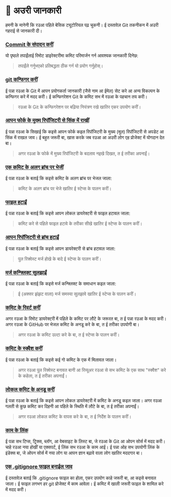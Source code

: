 # 🧠 अउरी जानकारी
हमनी के मानेनी कि रउआ पहिले बेसिक ट्यूटोरियल पढ़ चुकनी। ई दस्तावेज़ Git तकनीकन में अउरी गहराई से जानकारी दी।

### [Commit के संपादन करीं](amending-a-commit.bho.md)
यो पृष्ठले तपाईंलाई रिमोट डाइरेक्टरीमा कमिट परिमार्जन गर्न आवश्यक जानकारी दिनेछ:
> तपाईंले गर्नुभएको प्रतिबद्धता ठीक गर्न यो प्रयोग गर्नुहोस्।

### [git कन्फिगर करीं](configuring-git.bho.md)
ई पन्ना रउआ के Git में आपन प्रयोगकर्ता जानकारी (जैसे नाम आ ईमेल) सेट करे आ अन्य विकल्पन के कन्फिगर करे में मदद करी। ई कन्फिगरेशन Git के कमिट सभ में रउआ के पहचान तय करी।
> रउआ के Git के कन्फिगरेशन पर बढ़िया नियंत्रण रखे खातिर एकर उपयोग करीं।

### [आपन फोर्क के मुख्य रिपॉजिटरी से सिंक में राखीं](keeping-your-fork-synced-with-this-repository.bho.md)
ई पन्ना रउआ के सिखाई कि कइसे आपन फोर्क कइल रिपॉजिटरी के मुख्य (मूल) रिपॉजिटरी से अपडेट आ  
सिंक में राखल जाव। ई बहुत जरूरी बा, खास करके जब रउआ आ अउरी लोग एह प्रोजेक्ट में योगदान देत बा।
> अगर रउआ के फोर्क में मुख्य रिपॉजिटरी के बदलाव नइखे दिखत, त ई तरीका अपनाईं।

### [एक कमिट के अलग ब्रांच पर भेजीं](moving-a-commit-to-a-different-branch.bho.md)
ई पन्ना रउआ के बताई कि कइसे कमिट के अलग ब्रांच पर भेजल जाला:
> कमिट के अलग ब्रांच पर भेजे खातिर ई स्टेप्स के पालन करीं।

### [फाइल हटाईं](removing-a-file.bho.md)
ई पन्ना रउआ के बताई कि कइसे आपन लोकल डायरेक्टरी से फाइल हटावल जाला:
> कमिट करे से पहिले फाइल हटावे के तरीका सीखे खातिर ई स्टेप्स के पालन करीं।

### [आपन रिपॉजिटरी से ब्रांच हटाईं](removing-branch-from-your-repository.bho.md)
ई पन्ना रउआ के बताई कि कइसे आपन डायरेक्टरी से ब्रांच हटावल जाला:
> पुल रिक्वेस्ट मर्ज होखे के बादे ई स्टेप्स के पालन करीं।

### [मर्ज कन्फ्लिक्ट सुलझाईं](resolving-merge-conflicts.bho.md)
ई पन्ना रउआ के बताई कि कइसे मर्ज कन्फ्लिक्ट के समाधान कइल जाला:
> ई (अक्सर झंझट वाला) मर्ज समस्या सुलझावे खातिर ई स्टेप्स के पालन करीं।

### [कमिट के रिवर्ट करीं](reverting-a-commit.bho.md)
अगर रउआ के रिमोट डायरेक्टरी में पहिले के कमिट पर लौटे के जरूरत बा, त ई पन्ना रउआ के मदद करी। अगर रउआ के GitHub पर भेजल कमिट के अनडू करे के बा, त ई तरीका उपयोगी बा।
> अगर रउआ के कमिट उल्टा करे के बा, त ई स्टेप्स के पालन करीं।

### [कमिट के स्क्वैश करीं](squashing-commits.bho.md)
ई पन्ना रउआ के बताई कि कइसे कई गो कमिट के एक में मिलावल जाला।
> अगर रउआ पुल रिक्वेस्ट बनावत बानी आ रिव्यूअर रउआ से सभ कमिट के एक साथ "स्क्वैश" करे के कहेला, त ई तरीका अपनाईं।

### [लोकल कमिट के अनडू करीं](undoing-a-commit.bho.md)
ई पन्ना रउआ के बताई कि कइसे आपन लोकल डायरेक्टरी में कमिट के अनडू कइल जाला। अगर रउआ गलती से कुछ कमिट कर दिहनी आ पहिले के स्थिति में लौटे के बा, त ई तरीका अपनाईं।
> अगर रउआ लोकल कमिट के वापस करे के बा, त ई निर्देश के पालन करीं।

### [काम के लिंक](Useful-links-for-further-learning.bho.md)
ई पन्ना सभ टिप्स, ट्रिक्स, ब्लॉग, आ वेबसाइट के लिस्ट बा, जे रउआ के Git आ ओपन सोर्स में मदद करी। चाहे रउआ नया होखीं या एक्सपर्ट, ई लिंक सभ रउआ के काम आई। ई पन्ना ओह सभ उपयोगी लिंक के इंडेक्स बा, जे ओपन सोर्स में नया लोग या आपन ज्ञान बढ़ावे वाला लोग खातिर मददगार बा।

### [एक .gitignore फाइल बनाईल जाव](creating-a-gitignore-file.bho.md)
ई दस्तावेज़ बताई कि .gitignore फाइल का होला, एकर उपयोग काहे जरूरी बा, आ कइसे बनावल जाला। ई फाइल लगभग हर git प्रोजेक्ट में काम आवेला। ई कमिट में खाली जरूरी फाइल के शामिल करे में मदद करी।
